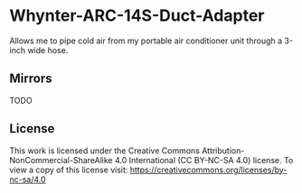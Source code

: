 # Whynter-ARC-14S-Duct-Adapter

Allows me to pipe cold air from my portable air conditioner unit through a 3-inch wide hose.

## Mirrors

TODO

## License

This work is licensed under the Creative Commons Attribution-NonCommercial-ShareAlike 4.0 International (CC BY-NC-SA 4.0)
license. To view a copy of this license visit: <https://creativecommons.org/licenses/by-nc-sa/4.0>
